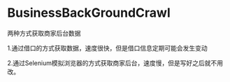 # BusinessBackGroundCrawl
两种方式获取商家后台数据

1.通过借口的方式获取数据，速度很快，但是借口信息定期可能会发生变动

2.通过Selenium模拟浏览器的方式获取商家后台，速度慢，但是写好之后就不用改。
